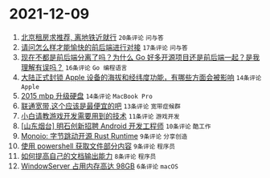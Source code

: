 # 2021-12-09

1. [北京租房求推荐, 离地铁近就行](https://www.v2ex.com/t/821018) `20条评论` `问与答`
1. [请问怎么样才能愉快的前后端进行对接](https://www.v2ex.com/t/821032) `17条评论` `问与答`
1. [现在不都是前后端分离了吗？为什么 Go 好多开源项目还是前后端一起？是我理解有误吗？](https://www.v2ex.com/t/821031) `16条评论` `Go 编程语言`
1. [大陆正式封锁 Apple 设备的海拔和经纬度功能，有哪些方面会被影响](https://www.v2ex.com/t/821043) `14条评论` `Apple`
1. [2015 mbp 升级硬盘](https://www.v2ex.com/t/821024) `14条评论` `MacBook Pro`
1. [联通宽带,这个应该是最便宜的吧](https://www.v2ex.com/t/821036) `13条评论` `宽带症候群`
1. [小白请教游戏开发需要用到的技术](https://www.v2ex.com/t/821048) `11条评论` `游戏开发`
1. [[山东烟台] 明石创新招聘 Android 开发工程师](https://www.v2ex.com/t/821033) `10条评论` `酷工作`
1. [Monoio: 字节跳动开源 Rust Runtime](https://www.v2ex.com/t/821027) `9条评论` `分享创造`
1. [使用 powershell 获取文件部分内容](https://www.v2ex.com/t/821017) `9条评论` `程序员`
1. [如何提高自己的文档输出能力](https://www.v2ex.com/t/821028) `8条评论` `程序员`
1. [WindowServer 占用内存高达 98GB](https://www.v2ex.com/t/821049) `6条评论` `macOS`
